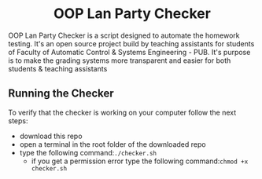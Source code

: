 <h1 align="center">
  OOP Lan Party Checker  
</h1>

OOP Lan Party Checker is a script designed to automate the homework testing. It's an open source project build by teaching assistants for students of Faculty of Automatic Control & Systems Engineering - PUB. It's purpose is to make the grading systems more transparent and easier for both students & teaching assistants


## Running the Checker
To verify that the checker is working on your computer follow the next steps:
  - download this repo
  - open a terminal in the root folder of the downloaded repo
  - type the following command:```./checker.sh```
    - if you get a permission error type the following command:```chmod +x checker.sh```
